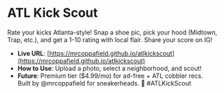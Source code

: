 # ATL Kick Scout
Rate your kicks Atlanta-style! Snap a shoe pic, pick your hood (Midtown, Trap, etc.), and get a 1-10 rating with local flair. Share your score on IG!  
- **Live URL**: [https://mrcoppafield.github.io/atlkickscout](https://mrcoppafield.github.io/atlkickscout)  
- **How to Use**: Upload a photo, select a neighborhood, and scout!  
- **Future**: Premium tier ($4.99/mo) for ad-free + ATL cobbler recs.  
Built by @mrcoppafield for sneakerheads. 🍑 #ATLKickScout
